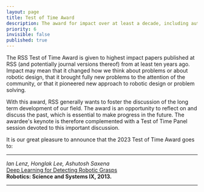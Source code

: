 ```yaml
---
layout: page
title: Test of Time Award
description: The award for impact over at least a decade, including author bios
priority: 6
invisible: false
published: true
---
```


The RSS Test of Time Award is given to highest
impact papers published at RSS (and potentially journal versions
thereof) from at least ten years ago. Impact may mean that it changed
how we think about problems or about robotic design, that it brought
fully new problems to the attention of the community, or that it
pioneered new approach to robotic design or problem solving.

With this award, RSS generally wants to foster the discussion of the
long term development of our field. The award is an opportunity to
reflect on and discuss the past, which is essential to make progress in
the future. The awardee's keynote is therefore complemented with a
Test of Time Panel session devoted to this important discussion.

It is our great pleasure to announce that the 2023 Test of Time
Award goes to:
<hr>

*Ian Lenz, Honglak Lee, Ashutosh Saxena*
<br>
[Deep Learning for Detecting Robotic Grasps]( https://www.roboticsproceedings.org/rss09/p12.html)
<br>
**Robotics: Science and Systems IX, 2013.**

<hr>



